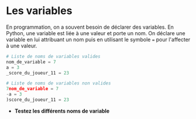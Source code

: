 # Les variables  

En programmation, on a souvent besoin de déclarer des variables.
En Python, une variable est liée à une valeur et porte un nom. On déclare une variable en lui attribuant un nom puis en utilisant le symbole `=` pour l'affecter à une valeur.    

```Python
# Liste de noms de variables valides  
nom_de_variable = 7
a = 3
_score_du_joueur_11 = 23

# Liste de noms de variables non valides
7nom_de_variable = 7
-a = 3
)score_du_joueur_11 = 23
```

- __Testez les différents noms de variable__